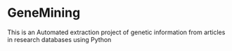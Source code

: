# GeneMining

This is an Automated extraction project of genetic information from articles in research databases using
Python
